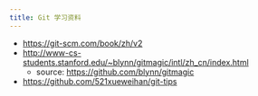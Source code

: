 ```yaml
---
title: Git 学习资料
---
```



- https://git-scm.com/book/zh/v2
- http://www-cs-students.stanford.edu/~blynn/gitmagic/intl/zh_cn/index.html
  - source: https://github.com/blynn/gitmagic
- https://github.com/521xueweihan/git-tips
